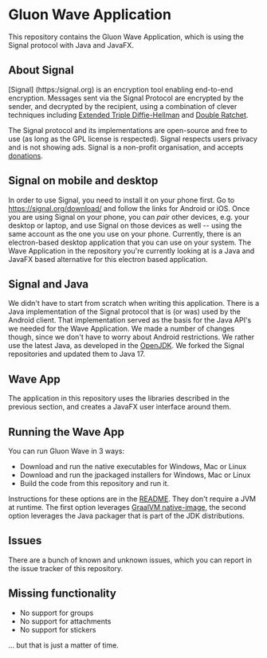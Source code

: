 Gluon Wave Application
====

This repository contains the Gluon Wave Application, which is using the 
Signal protocol with Java and JavaFX.

About Signal
------------

[Signal] (https:/signal.org) is an encryption tool enabling end-to-end
encryption. Messages sent via the Signal Protocol are encrypted by the
sender, and decrypted by the recipient, using a combination of clever
techniques including [Extended Triple Diffie-Hellman](https://signal.org/docs/specifications/x3dh/)
and [Double Ratchet](https://signal.org/docs/specifications/doubleratchet/).

The Signal protocol and its implementations are open-source and free to
use (as long as the GPL license is respected). Signal respects users privacy
and is not showing ads. Signal is a non-profit organisation, and accepts
[donations](https://signal.org/donate).

Signal on mobile and desktop
----------------------------

In order to use Signal, you need to install it on your phone first.
Go to https://signal.org/download/ and follow the links for Android or
iOS. Once you are using Signal on your phone, you can _pair_ other
devices, e.g. your desktop or laptop, and use Signal on those devices as
well -- using the same account as the one you use on your phone.
Currently, there is an electron-based desktop application that you can
use on your system. The Wave Application in the repository you're 
currently looking at is a Java and JavaFX based alternative for this electron
based application.

Signal and Java
---------------

We didn't have to start from scratch when writing this application.
There is a Java implementation of the Signal protocol that is (or was) used by
the Android client. That implementation served as the basis for the Java
API's we needed for the Wave Application. We made a number of changes though,
since we don't have to worry about Android restrictions. We rather use
the latest Java, as developed in the [OpenJDK](https://openjdk.java.net).
We forked the Signal repositories and updated them to Java 17.

Wave App
--------

The application in this repository uses the libraries described in the
previous section, and creates a JavaFX user interface around them.

Running the Wave App
--------------------

You can run Gluon Wave in 3 ways:

* Download and run the native executables for Windows, Mac or Linux
* Download and run the jpackaged installers for Windows, Mac or Linux
* Build the code from this repository and run it.

Instructions for these options are in the [README](https://github.com/gluonhq/wave-app/README.md).
They don't require a JVM at runtime. The first option leverages
[GraalVM native-image](https://graalvm.org), the second option leverages
the Java packager that is part of the JDK distributions.

Issues
------

There are a bunch of known and unknown issues, which you can report in
the issue tracker of this repository.

Missing functionality
---------------------
* No support for groups
* No support for attachments
* No support for stickers

... but that is just a matter of time.
